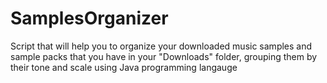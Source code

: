 # SamplesOrganizer
Script that will help you to organize your downloaded music samples and sample packs that you have in your "Downloads" folder, grouping them by their tone and scale using Java programming langauge
